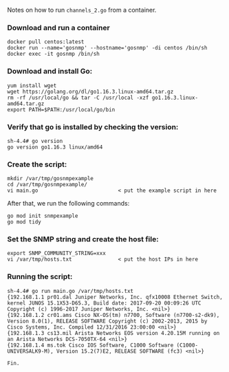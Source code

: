 Notes on how to run `channels_2.go` from a container.

### Download and run a container

```
docker pull centos:latest
docker run --name='gosnmp' --hostname='gosnmp' -di centos /bin/sh
docker exec -it gosnmp /bin/sh
```

### Download and install Go:

```
yum install wget
wget https://golang.org/dl/go1.16.3.linux-amd64.tar.gz
rm -rf /usr/local/go && tar -C /usr/local -xzf go1.16.3.linux-amd64.tar.gz
export PATH=$PATH:/usr/local/go/bin
```

### Verify that go is installed by checking the version:

```
sh-4.4# go version
go version go1.16.3 linux/amd64
```

### Create the script:

```
mkdir /var/tmp/gosnmpexample
cd /var/tmp/gosnmpexample/
vi main.go							< put the example script in here
```

After that, we run the following commands:

```
go mod init snmpexample
go mod tidy
```

### Set the SNMP string and create the host file:

```
export SNMP_COMMUNITY_STRING=xxx
vi /var/tmp/hosts.txt				< put the host IPs in here
```

### Running the script:

```
sh-4.4# go run main.go /var/tmp/hosts.txt
{192.168.1.1 pr01.dal Juniper Networks, Inc. qfx10008 Ethernet Switch, kernel JUNOS 15.1X53-D65.3, Build date: 2017-09-20 00:09:26 UTC Copyright (c) 1996-2017 Juniper Networks, Inc. <nil>}
{192.168.1.2 cr01.ams Cisco NX-OS(tm) n7700, Software (n7700-s2-dk9), Version 8.0(1), RELEASE SOFTWARE Copyright (c) 2002-2013, 2015 by Cisco Systems, Inc. Compiled 12/31/2016 23:00:00 <nil>}
{192.168.1.3 cs13.mil Arista Networks EOS version 4.20.15M running on an Arista Networks DCS-7050TX-64 <nil>}
{192.168.1.4 ms.tok Cisco IOS Software, C1000 Software (C1000-UNIVERSALK9-M), Version 15.2(7)E2, RELEASE SOFTWARE (fc3) <nil>}

Fin.
```

